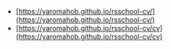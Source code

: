 * [https://yaromahob.github.io/rsschool-cv/](https://yaromahob.github.io/rsschool-cv/)
* [https://yaromahob.github.io/rsschool-cv/cv](https://yaromahob.github.io/rsschool-cv/cv)

